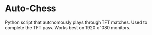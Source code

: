 # Auto-Chess
Python script that autonomously plays through TFT matches. Used to complete the TFT pass. Works best on 1920 x 1080 monitors.
